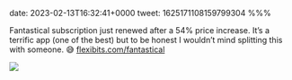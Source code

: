 date: 2023-02-13T16:32:41+0000
tweet: 1625171108159799304
%%%

Fantastical subscription just renewed after a 54% price increase. It’s a terrific app (one of the best) but to be honest I wouldn’t mind splitting this with someone. 😅 [flexibits.com/fantastical](https://flexibits.com/fantastical)

![](Fo3EgohXwAU3d_Y.jpg)
